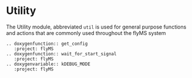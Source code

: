 # Utility

The Utility module, abbreviated `util` is used for general purpose functions and actions that are commonly used
throughout the flyMS system

```{eval-rst}
.. doxygenfunction:: get_config
   :project: flyMS
.. doxygenfunction:: wait_for_start_signal
   :project: flyMS
.. doxygenvariable:: kDEBUG_MODE
   :project: flyMS
```
